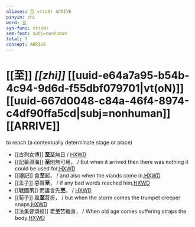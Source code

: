 ```yaml
---
aliases: 至 vt(oN) ARRIVE
pinyin: zhì
word: 至
syn-func: vt(oN)
sem-feat: subj=nonhuman
total: 7
concept: ARRIVE 
---
```

# [[至]] *[[zhì]]*  [[uuid-e64a7a95-b54b-4c94-9d6d-f55dbf079701|vt(oN)]] [[uuid-667d0048-c84a-46f4-8974-c4df90ffa5cd|subj=nonhuman]] [[ARRIVE]]
to reach (a contextually determinate stage or place)
 - [[古列女傳]] **至**至無日 / [HXWD](https://hxwd.org/textview.html?location=CH1c0897_CHANT_007-3a.40)
 - [[記纂淵海]] **至**則無可用， / But when it arrived then there was nothing it could be used for,[HXWD](https://hxwd.org/textview.html?location=CH7x2040_CHANT_030-14a.8)
 - [[禮記]] 食**至**起， / and also when the viands come in,[HXWD](https://hxwd.org/textview.html?location=KR1d0052_tls_001-19a.59)
 - [[孟子]] 惡聲**至**， / if any bad words reached him,[HXWD](https://hxwd.org/textview.html?location=KR1h0001_tls_003-12a.14)
 - [[戰國策]] 而讒言先**至**。
                     / [HXWD](https://hxwd.org/textview.html?location=KR2e0003_tls_332-1a.26)
 - [[荀子]] 風**至**苕折， / but when the storm comes the trumpet creeper snaps,[HXWD](https://hxwd.org/textview.html?location=KR3a0002_tls_001-4a.7)
 - [[法集要頌經]] 老**至**苦纏身， / When old age comes suffering straps the body.[HXWD](https://hxwd.org/textview.html?location=KR6b0070_T_001-0777c.28)